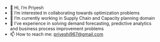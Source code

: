 - 👋 Hi, I’m Priyesh
- 👀 I’m interested in collaborating towards optimization problems
- 🌱 I’m currently working in Supply Chain and Capacity planning domain
- 💞️ I’ve experience in solving demand forecasting, predictive analytics and business process improvement problems
- 📫 How to reach me: priyeshj967@gmail.com

<!--- 
priyeshjain94/priyeshjain94 is a ✨ special ✨ repository because its `README.md` (this file) appears on your G itHub profile.
You can click the Preview link to take a look at your changes.
--->
